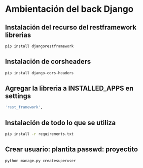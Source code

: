 # Ambientación del back Django

## Instalación del recurso del restframework librerias
```bash
pip install djangorestframework
```
## Instalación de corsheaders
```bash
pip install django-cors-headers
```

## Agregar la libreria a INSTALLED_APPS en settings
```bash
'rest_framework',
```

## Instalación de todo lo que se utiliza
```bash
pip install -r requirements.txt
```

## Crear usuario: plantita   passwd: proyectito
```bash
python manage.py createsuperuser
```

